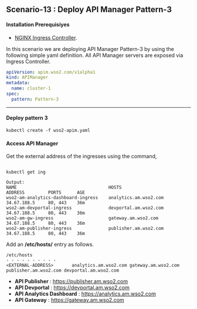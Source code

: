 ## Scenario-13 : Deploy API Manager Pattern-3

#### Installation Prerequisiyes

* [NGINX Ingress Controller](https://kubernetes.github.io/ingress-nginx/deploy/).

In this scenario we are deploying API Manager Pattern-3 by using the following simple yaml definition. All API Manager servers are exposed via Ingress Controller.

```yaml
apiVersion: apim.wso2.com/v1alpha1
kind: APIManager
metadata:
  name: cluster-1
spec:
  pattern: Pattern-3
```
-----


#### Deploy pattern 3

```
kubectl create -f wso2-apim.yaml
```

#### Access API Manager

Get the external address of the ingresses using the command,

```

kubectl get ing

Output:
NAME                                   HOSTS                    ADDRESS         PORTS      AGE
wso2-am-analytics-dashboard-ingress    analytics.am.wso2.com    34.67.188.5     80, 443    36m
wso2-am-devportal-ingress              devportal.am.wso2.com    34.67.188.5     80, 443    36m
wso2-am-gw-ingress                     gateway.am.wso2.com      34.67.188.5     80, 443    36m
wso2-am-publisher-ingress              publisher.am.wso2.com    34.67.188.5     80, 443    36m
```

Add an **/etc/hosts/** entry as follows.

```
/etc/hosts
- - - - - - - - - - 
<EXTERNAL-ADDRESS>       analytics.am.wso2.com gateway.am.wso2.com publisher.am.wso2.com devportal.am.wso2.com
```

- **API Publisher** : https://publisher.am.wso2.com 
- **API Devportal** : https://devportal.am.wso2.com
- **API Analytics Dashboard**   : https://analytics.am.wso2.com
- **API Gateway**   : https://gateway.am.wso2.com
